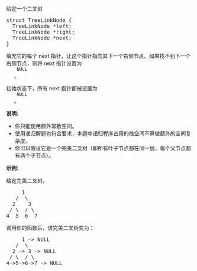 <html>
 <body>
  <p>
   给定一个二叉树
  </p>
  <pre>struct TreeLinkNode {
  TreeLinkNode *left;
  TreeLinkNode *right;
  TreeLinkNode *next;
}</pre>
  <p>
   填充它的每个 next 指针，让这个指针指向其下一个右侧节点。如果找不到下一个右侧节点，则将 next 指针设置为
   <code>
    NULL
   </code>
   。
  </p>
  <p>
   初始状态下，所有 next 指针都被设置为
   <code>
    NULL
   </code>
   。
  </p>
  <p>
   <strong>
    说明:
   </strong>
  </p>
  <ul>
   <li>
    你只能使用额外常数空间。
   </li>
   <li>
    使用递归解题也符合要求，本题中递归程序占用的栈空间不算做额外的空间复杂度。
   </li>
   <li>
    你可以假设它是一个完美二叉树（即所有叶子节点都在同一层，每个父节点都有两个子节点）。
   </li>
  </ul>
  <p>
   <strong>
    示例:
   </strong>
  </p>
  <p>
   给定完美二叉树，
  </p>
  <pre>     1
   /  \
  2    3
 / \  / \
4  5  6  7</pre>
  <p>
   调用你的函数后，该完美二叉树变为：
  </p>
  <pre>     1 -&gt; NULL
   /  \
  2 -&gt; 3 -&gt; NULL
 / \  / \
4-&gt;5-&gt;6-&gt;7 -&gt; NULL</pre>
 </body>
</html>
